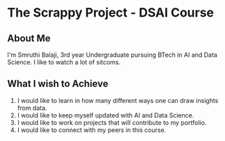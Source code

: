 # The Scrappy Project - DSAI Course


## About Me
I'm Smruthi Balaji, 3rd year Undergraduate pursuing BTech in AI and Data Science. I like to watch a lot of sitcoms.

## What I wish to Achieve
1. I would like to learn in how many different ways one can draw insights from data.
2. I would like to keep myself updated with AI and Data Science.
3. I would like to work on projects that will contribute to my portfolio.
4. I would like to connect with my peers in this course.

